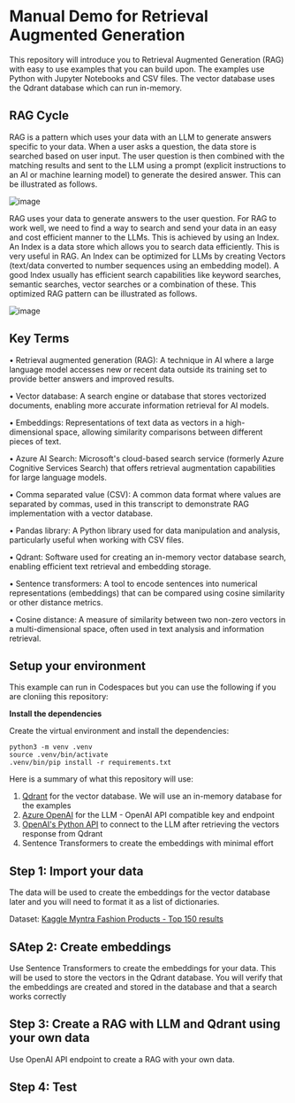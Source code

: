 # Manual Demo for Retrieval Augmented Generation
This repository will introduce you to Retrieval Augmented Generation (RAG) with
easy to use examples that you can build upon. The examples use Python with
Jupyter Notebooks and CSV files. The vector database uses the Qdrant database
which can run in-memory.

## RAG Cycle

RAG is a pattern which uses your data with an LLM to generate answers specific to your data. When a user asks a question, the data store is searched based on user input. The user question is then combined with the matching results and sent to the LLM using a prompt (explicit instructions to an AI or machine learning model) to generate the desired answer. This can be illustrated as follows.

![image](https://github.com/armansalimi-microsoft/RAG_Manual_DEMO/assets/150470041/2ae2d1b4-66ed-42fa-813b-9f8226056a44)

RAG uses your data to generate answers to the user question. For RAG to work well, we need to find a way to search and send your data in an easy and cost efficient manner to the LLMs. This is achieved by using an Index. An Index is a data store which allows you to search data efficiently. This is very useful in RAG. An Index can be optimized for LLMs by creating Vectors (text/data converted to number sequences using an embedding model). A good Index usually has efficient search capabilities like keyword searches, semantic searches, vector searches or a combination of these. This optimized RAG pattern can be illustrated as follows.

![image](https://github.com/armansalimi-microsoft/RAG_Manual_DEMO/assets/150470041/7df60656-f4d9-4dc3-9a42-12b04d3c51f4)


## Key Terms
•	Retrieval augmented generation (RAG): A technique in AI where a large language model accesses new or recent data outside its training set to provide better answers and improved results.

•	Vector database: A search engine or database that stores vectorized documents, enabling more accurate information retrieval for AI models.

•	Embeddings: Representations of text data as vectors in a high-dimensional space, allowing similarity comparisons between different pieces of text.

•	Azure AI Search: Microsoft's cloud-based search service (formerly Azure Cognitive Services Search) that offers retrieval augmentation capabilities for large language models.

•	Comma separated value (CSV): A common data format where values are separated by commas, used in this transcript to demonstrate RAG implementation with a vector database.

•	Pandas library: A Python library used for data manipulation and analysis, particularly useful when working with CSV files.

•	Qdrant: Software used for creating an in-memory vector database search, enabling efficient text retrieval and embedding storage.

•	Sentence transformers: A tool to encode sentences into numerical representations (embeddings) that can be compared using cosine similarity or other distance metrics.

•	Cosine distance: A measure of similarity between two non-zero vectors in a multi-dimensional space, often used in text analysis and information retrieval.


## Setup your environment

This example can run in Codespaces but you can use the following if you are
cloniing this repository:

**Install the dependencies**

Create the virtual environment and install the dependencies:

```
python3 -m venv .venv
source .venv/bin/activate
.venv/bin/pip install -r requirements.txt
```

Here is a summary of what this repository will use:

1. [Qdrant](https://github.com/qdrant/qdrant) for the vector database. We will use an in-memory database for the examples
2. [Azure OpenAI](https://learn.microsoft.com/en-us/azure/ai-services/openai/overview) for the LLM - OpenAI API compatible key and endpoint 
3. [OpenAI's Python API](https://pypi.org/project/openai/) to connect to the LLM after retrieving the vectors response from Qdrant
4. Sentence Transformers to create the embeddings with minimal effort


## Step 1: Import your data

The data will be used to create the embeddings for the vector database later and you will need to format it as a list of dictionaries.

Dataset: [Kaggle Myntra Fashion Products - Top 150 results](https://www.kaggle.com/datasets/nirokey/myntra-fashion-products)

## SAtep 2: Create embeddings

Use Sentence Transformers to create the embeddings for your data. This will be used to store the vectors in the Qdrant database. You will verify that the embeddings are created and stored in the database and that a search works correctly

## Step 3: Create a RAG with LLM and Qdrant using your own data

Use OpenAI API endpoint to create a RAG with your own data. 

## Step 4: Test

